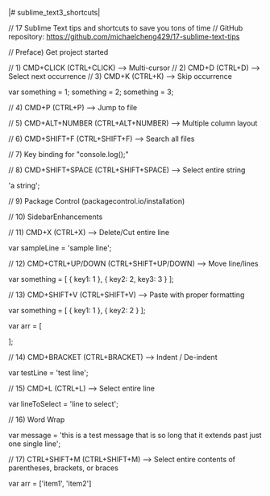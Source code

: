 |# sublime_text3_shortcuts|

// 17 Sublime Text tips and shortcuts to save you tons of time
// GitHub repository: https://github.com/michaelcheng429/17-sublime-text-tips


// Preface) Get project started


// 1) CMD+CLICK (CTRL+CLICK) --> Multi-cursor
// 2) CMD+D (CTRL+D) --> Select next occurrence
// 3) CMD+K (CTRL+K) --> Skip occurrence

var something = 1;
something = 2;
something = 3;

// 4) CMD+P (CTRL+P) --> Jump to file

// 5) CMD+ALT+NUMBER (CTRL+ALT+NUMBER) --> Multiple column layout

// 6) CMD+SHIFT+F (CTRL+SHIFT+F) --> Search all files

// 7) Key binding for "console.log();"

// 8) CMD+SHIFT+SPACE (CTRL+SHIFT+SPACE) --> Select entire string

'a string';

// 9) Package Control (packagecontrol.io/installation)

// 10) SidebarEnhancements

// 11) CMD+X (CTRL+X) --> Delete/Cut entire line

var sampleLine = 'sample line';

// 12) CMD+CTRL+UP/DOWN (CTRL+SHIFT+UP/DOWN) --> Move line/lines

var something = [
    {
        key1: 1
    },
    {
        key2: 2,
        key3: 3
    }
];

// 13) CMD+SHIFT+V (CTRL+SHIFT+V) --> Paste with proper formatting

var something = [
    {
        key1: 1
    },
    {
        key2: 2
    }
];

var arr = [
    
];

// 14) CMD+BRACKET (CTRL+BRACKET) --> Indent / De-indent

var testLine = 'test line';

// 15) CMD+L (CTRL+L) --> Select entire line

var lineToSelect = 'line to select';

// 16) Word Wrap

var message = 'this is a test message that is so long that it extends past just one single line';

// 17) CTRL+SHIFT+M (CTRL+SHIFT+M) --> Select entire contents of parentheses, brackets, or braces

var arr = ['item1', 'item2']
